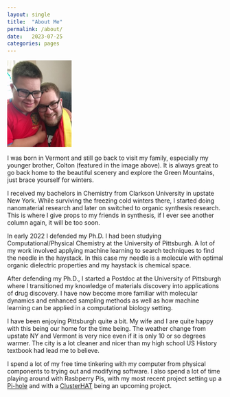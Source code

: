 ```yaml
---
layout: single
title:  "About Me"
permalink: /about/
date:   2023-07-25
categories: pages
---
```


<img src="/assets/images/colton-dakota.jpg" width="150"/>


I was born in Vermont and still go back to visit my family, especially my younger brother, Colton (featured in the image above). It is always great to go back home to the beautiful scenery and explore the Green Mountains, just brace yourself for winters. 

I received my bachelors in Chemistry from Clarkson University in upstate New York. While surviving the freezing cold winters there, I started doing nanomaterial research and later on switched to organic synthesis research. This is where I give props to my friends in synthesis, if I ever see another column again, it will be too soon. 

In early 2022 I defended my Ph.D. I had been studying Computational/Physical Chemistry at the University of Pittsburgh. A lot of my work involved applying machine learning to search techniques to find the needle in the haystack. In this case my needle is a molecule with optimal organic dielectric properties and my haystack is chemical space.

After defending my Ph.D., I started a Postdoc at the University of Pittsburgh where I transitioned my knowledge of materials discovery into applications of drug discovery. I have now become more familiar with molecular dynamics and enhanced sampling methods as well as how machine learning can be applied in a computational biology setting. 

I have been enjoying Pittsburgh quite a bit. My wife and I are quite happy with this being our home for the time being. The weather change from upstate NY and Vermont is very nice even if it is only 10 or so degrees warmer. The city is a lot cleaner and nicer than my high school US History textbook had lead me to believe.

I spend a lot of my free time tinkering with my computer from physical components to trying out and modifying software. I also spend a lot of time playing around with Rasbperry Pis, with my most recent project setting up a [Pi-hole](https://pi-hole.net/) and with a [ClusterHAT](https://www.raspberrypi.org/magpi/clusterhat-review-cluster-hat-kit/) being an upcoming project. 

